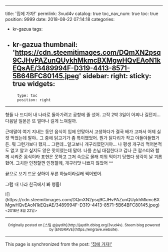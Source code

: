 
---
title: '집에 가자!'
permlink: 3vud4v
catalog: true
toc_nav_num: true
toc: true
position: 9999
date: 2018-08-22 07:14:18
categories:
- kr-gazua
tags:
- kr-gazua
thumbnail: 'https://cdn.steemitimages.com/DQmXN2psq9CJHvPAZunQUykhMkmcBXMgwHQvEAoN1kEQsAE/3489994F-D319-4413-8571-5B64BFC80145.jpeg'
sidebar:
    right:
        sticky: true
widgets:
    -
        type: toc
        position: right
---


형들 나 드디어 내 나라로 돌아가려고 공항에 줄 섰어. 고작 2박 3일이 어찌나 길던지... 다음달 일본은 또 얼마나 길게 느껴질까.

근데말야 여기 지내는 동안 음식이 입에 안맞아서 고생하다가 결국 배가 고파서 어제 실컷 먹었는데 말야.. 그 중에 닭고기가 좀 특이했었어. 뭔가 닭다리가 작고 야들야들했거든. 뭐 그런가보다 했지... 그런데...알고보니 개구리였던거야... 나 평생 개구리 먹어본적도 없고 알고 싶지도 않은 맛이였는데 말야. 나름 손님 대접한다고 겁나 큰 랍스터와 함께 시켜준 음식이라 표현은 못하고 그저 속으로 몰래 끼워 먹이기 당했다 생각이 날 괴롭혔어. 그치만 인정할껀 인정할께, 개구리맛 나쁘지 않았어 ^^

끝으로 보기 드문 샹하이 푸른 하늘이라길래 찍어봤어.

그럼 내 나라 한국에서 봐 형들!
<div class=text-right>
![](https://cdn.steemitimages.com/DQmXN2psq9CJHvPAZunQUykhMkmcBXMgwHQvEAoN1kEQsAE/3489994F-D319-4413-8571-5B64BFC80145.jpeg)
<sub><2018년 8월 22일>&nbsp;&nbsp;</sub></div>

***
<center><sup>Originally posted on [스팀 @jaydih](http://jaydih.dblog.org/3vud4v). Steem blog powered by [ENGRAVE](https://engrave.website).</sup></center>

- - -

This page is synchronized from the post: ['집에 가자!'](https://steemit.com/@jaydih/3vud4v)
